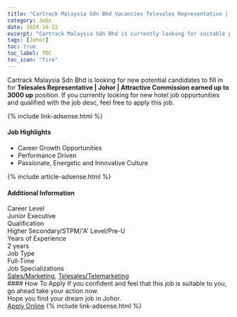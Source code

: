 ```yaml
---
title: "Cartrack Malaysia Sdn Bhd Vacancies Telesales Representative | Johor | Attractive Commission earned up to 3000 up" 
category: Jobs 
date: 2020-10-22 
excerpt: "Cartrack Malaysia Sdn Bhd is currently looking for suitable person to fill in the Telesales Representative | Johor | Attractive Commission earned up to 3000 up which positioned at Johor" 
tags: [Johor] 
toc: true 
toc_label: TOC 
toc_icon: "fire" 
--- 
```


<p>Cartrack Malaysia Sdn Bhd is looking for new potential candidates to fill in for <b>Telesales Representative | Johor | Attractive Commission earned up to 3000 up</b> position. If you currently looking for new hotel job opportunities and qualified with the job desc, feel free to apply this job.
</p>{% include link-adsense.html %} 
<div><div><h4>Job Highlights</h4></div><div><ul><li><div><div><div><div></div></div></div><div><span>Career Growth Opportunities</span></div></div></li><li><div><div><div><div></div></div></div><div><span>Performance Driven</span></div></div></li><li><div><div><div><div></div></div></div><div><span>Passionate, Energetic and Innovative Culture</span></div></div></li></ul></div></div> 
{% include article-adsense.html %} 
<div><div><h4>Additional Information</h4></div><div><div><div><div><div><div><div><span>Career Level</span></div><div><span>Junior Executive</span></div></div></div></div><div><div><div><div><span>Qualification</span></div><div><span>Higher Secondary/STPM/'A' Level/Pre-U</span></div></div></div></div><div><div><div><div><span>Years of Experience</span></div><div><span>2 years</span></div></div></div></div><div><div><div><div><span>Job Type</span></div><div><span>Full-Time</span></div></div></div></div><div><div><div><div><span>Job Specializations</span></div><div><span><a href="/en/job-search/sales-marketing-jobs/">Sales/Marketing</a>, <a href="/en/job-search/telesales-telemarketing-sales-jobs/">Telesales/Telemarketing</a></span></div></div></div></div></div></div></div></div> 
#### How To Apply 
If you confident and feel that this job is suitable to you, go ahead take your action now. <br/> 
Hope you find your dream job in Johor. <br/> 
<a href="https://www.jobstreet.com.my/en/job/telesales-representative-%7C-johor-%7C-attractive-commission-earned-up-to-3000-up-4396994?jobId=jobstreet-my-job-4396994" class="btn btn--info" target="_blank" rel="nofollow noopenner">Apply Online</a> 
{% include link-adsense.html %} 